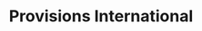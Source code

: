 ---
title: "Provisions International"
url: /white-river-junction/provisions-international/
shop: wholesale
---